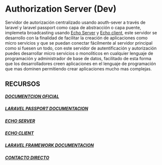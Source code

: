 # Authorization Server (Dev)
Servidor de autorización centralizado usando aouth-sever a través de laravel y laravel passport como capa de abstracción o capa puente, implemeta broadcasting usando [Echo Server](https://gitlab.com/elyerr/echo-server) y [Echo client](https://gitlab.com/elyerr/echo-client-js), este servidor se desarrollo con la finalidad de facilitar la creación de aplicaciones como micro servicios y que se puedan conectar fácilmente al servidor principal como si fuesen un todo, con este servidor de autentificación y autorización puedes desarrollar micro servicios o monolíticos en cualquier lenguaje de programación y administrador de base de datos, facilitado de esta forma que los desarrolladores creen aplicaciones en el lenguaje de programación que mas dominen permitiendo crear aplicaciones mucho mas complejas. 

## RECURSOS
##### [DOCUMENTCION OFICIAL](https://gitlab.com/elyerr/outh2-passport-server/-/wikis/home)
##### [LARAVEL PASSPORT DOCUMENTACION](https://laravel.com/docs/10.x/passport)
##### [ECHO SERVER](https://gitlab.com/elyerr/echo-server)
##### [ECHO CLIENT](https://gitlab.com/elyerr/echo-client-js)
##### [LARAVEL FRAMEWORK DOCUMENTACION](https://laravel.com/docs/10.x)

##### [CONTACTO DIRECTO](https://t.me/elyerr)